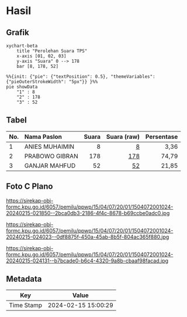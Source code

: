 # Hasil

## Grafik

```mermaid
xychart-beta
    title "Perolehan Suara TPS"
    x-axis [01, 02, 03]
    y-axis "Suara" 0 --> 178
    bar [8, 178, 52]
```

```mermaid
%%{init: {"pie": {"textPosition": 0.5}, "themeVariables": {"pieOuterStrokeWidth": "5px"}} }%%
pie showData
    "1" : 8
    "2" : 178
    "3" : 52
```

## Tabel

| No. | Nama Paslon    | Suara | Suara (raw) | Persentase |
|:--- |:-------------- | -----:| -----------:| ----------:|
| 1   | ANIES MUHAIMIN | 8     | [8][p-1]    | 3,36       |
| 2   | PRABOWO GIBRAN | 178   | [178][p-2]  | 74,79      |
| 3   | GANJAR MAHFUD  | 52    | [52][p-3]   | 21,85      |


[p-1]: https://github.com/gigit-pemilu/pemilu-2024-15-jambi/blob/main/pilpres/hitung-suara/sub/15-jambi/sub/04-batanghari/sub/07-bajubang/sub/2001-bungku/sub/024-tps/sub/paslon-1.txt
[p-2]: https://github.com/gigit-pemilu/pemilu-2024-15-jambi/blob/main/pilpres/hitung-suara/sub/15-jambi/sub/04-batanghari/sub/07-bajubang/sub/2001-bungku/sub/024-tps/sub/paslon-2.txt
[p-3]: https://github.com/gigit-pemilu/pemilu-2024-15-jambi/blob/main/pilpres/hitung-suara/sub/15-jambi/sub/04-batanghari/sub/07-bajubang/sub/2001-bungku/sub/024-tps/sub/paslon-3.txt

## Foto C Plano

https://sirekap-obj-formc.kpu.go.id/6057/pemilu/ppwp/15/04/07/20/01/1504072001024-20240215-021850--2bca0db3-2186-4f4c-8678-b69ccbe0adc0.jpg

https://sirekap-obj-formc.kpu.go.id/6057/pemilu/ppwp/15/04/07/20/01/1504072001024-20240215-024023--0df8875f-450a-45ab-8b5f-804ac365f880.jpg

https://sirekap-obj-formc.kpu.go.id/6057/pemilu/ppwp/15/04/07/20/01/1504072001024-20240215-024131--b7bcade0-b6c4-4320-9a8b-cbaaf98facad.jpg


## Metadata

| Key        | Value               |
| ---------- | ------------------- |
| Time Stamp | 2024-02-15 15:00:29 |



